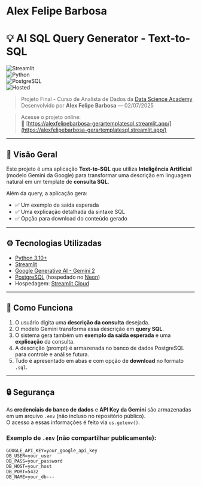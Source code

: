 # Alex Felipe Barbosa
# 💡 AI SQL Query Generator - Text-to-SQL

![Streamlit](https://img.shields.io/badge/Built%20with-Streamlit-blue?logo=streamlit)  
![Python](https://img.shields.io/badge/Python-3.10+-green?logo=python)  
![PostgreSQL](https://img.shields.io/badge/Database-PostgreSQL-blue?logo=postgresql)  
![Hosted](https://img.shields.io/badge/Hosted%20on-Streamlit%20Cloud-orange?logo=streamlit)

> Projeto Final - Curso de Analista de Dados da [Data Science Academy](https://www.datascienceacademy.com.br)  
> Desenvolvido por **Alex Felipe Barbosa** — 02/07/2025  

> Acesse o projeto online:  
> 🔗 [https://alexfelipebarbosa-gerartemplatesql.streamlit.app/](https://alexfelipebarbosa-gerartemplatesql.streamlit.app/)

---

## 🧠 Visão Geral

Este projeto é uma aplicação **Text-to-SQL** que utiliza **Inteligência Artificial** (modelo Gemini da Google) para transformar uma descrição em linguagem natural em um template de **consulta SQL**.

Além da query, a aplicação gera:

- ✅ Um exemplo de saída esperada  
- ✅ Uma explicação detalhada da sintaxe SQL  
- ✅ Opção para download do conteúdo gerado  

---

## ⚙️ Tecnologias Utilizadas

- [Python 3.10+](https://www.python.org/)
- [Streamlit](https://streamlit.io/)
- [Google Generative AI - Gemini 2](https://ai.google.dev/)
- [PostgreSQL](https://www.postgresql.org/) (hospedado no [Neon](https://neon.tech/))
- Hospedagem: [Streamlit Cloud](https://streamlit.io/cloud)

---

## 🧪 Como Funciona

1. O usuário digita uma **descrição da consulta** desejada.
2. O modelo Gemini transforma essa descrição em **query SQL**.
3. O sistema gera também um **exemplo da saída esperada** e uma **explicação** da consulta.
4. A descrição (prompt) é armazenada no banco de dados PostgreSQL para controle e análise futura.
5. Tudo é apresentado em abas e com opção de **download** no formato `.sql`.

---
## 🔒 Segurança

As **credenciais do banco de dados** e **API Key da Gemini** são armazenadas em um arquivo `.env` (não incluso no repositório público).  
O acesso a essas informações é feito via `os.getenv()`.

### Exemplo de `.env` (não compartilhar publicamente):

```env
GOOGLE_API_KEY=your_google_api_key
DB_USER=your_user
DB_PASS=your_password
DB_HOST=your_host
DB_PORT=5432
DB_NAME=your_db---
